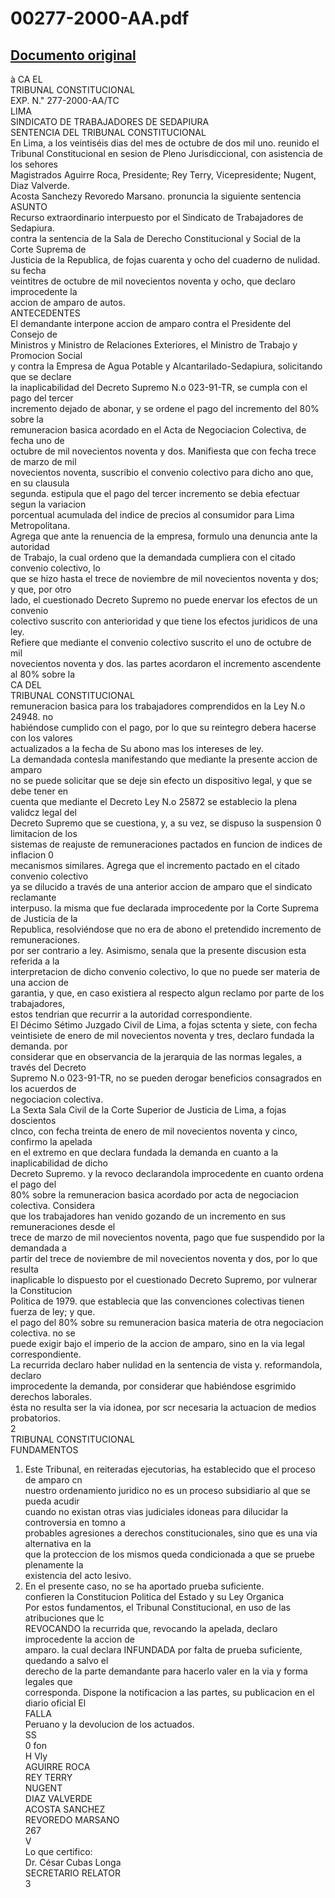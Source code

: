 
00277-2000-AA.pdf
=================
  
[Documento original](https://tc.gob.pe/jurisprudencia/2002/00277-2000-AA.pdf)  
---  
à CA EL  
TRIBUNAL CONSTITUCIONAL  
EXP. N." 277-2000-AA/TC  
LIMA  
SINDICATO DE TRABAJADORES DE SEDAPIURA  
SENTENCIA DEL TRIBUNAL CONSTITUCIONAL  
En Lima, a los veintiséis dias del mes de octubre de dos mil uno. reunido el  
Tribunal Constitucional en sesion de Pleno Jurisdiccional, con asistencia de los sehores  
Magistrados Aguirre Roca, Presidente; Rey Terry, Vicepresidente; Nugent, Diaz Valverde.  
Acosta Sanchezy Revoredo Marsano. pronuncia la siguiente sentencia  
ASUNTO  
Recurso extraordinario interpuesto por el Sindicato de Trabajadores de Sedapiura.  
contra la sentencia de la Sala de Derecho Constitucional y Social de la Corte Suprema de  
Justicia de la Republica, de fojas cuarenta y ocho del cuaderno de nulidad. su fecha  
veintitres de octubre de mil novecientos noventa y ocho, que declaro improcedente la  
accion de amparo de autos.  
ANTECEDENTES  
El demandante interpone accion de amparo contra el Presidente del Consejo de  
Ministros y Ministro de Relaciones Exteriores, el Ministro de Trabajo y Promocion Social  
y contra la Empresa de Agua Potable y Alcantarilado-Sedapiura, solicitando que se declare  
la inaplicabilidad del Decreto Supremo N.o 023-91-TR, se cumpla con el pago del tercer  
incremento dejado de abonar, y se ordene el pago del incremento del 80% sobre la  
remuneracion basica acordado en el Acta de Negociacion Colectiva, de fecha uno de  
octubre de mil novecientos noventa y dos. Manifiesta que con fecha trece de marzo de mil  
novecientos noventa, suscribio el convenio colectivo para dicho ano que, en su clausula  
segunda. estipula que el pago del tercer incremento se debia efectuar segun la variacion  
porcentual acumulada del indice de precios al consumidor para Lima Metropolitana.  
Agrega que ante la renuencia de la empresa, formulo una denuncia ante la autoridad  
de Trabajo, la cual ordeno que la demandada cumpliera con el citado convenio colectivo, lo  
que se hizo hasta el trece de noviembre de mil novecientos noventa y dos; y que, por otro  
lado, el cuestionado Decreto Supremo no puede enervar los efectos de un convenio  
colectivo suscrito con anterioridad y que tiene los efectos juridicos de una ley.  
Refiere que mediante el convenio colectivo suscrito el uno de octubre de mil  
novecientos noventa y dos. las partes acordaron el incremento ascendente al 80% sobre la  
CA DEL  
TRIBUNAL CONSTITUCIONAL  
remuneracion basica para los trabajadores comprendidos en la Ley N.o 24948. no  
habiéndose cumplido con el pago, por lo que su reintegro debera hacerse con los valores  
actualizados a la fecha de Su abono mas los intereses de ley.  
La demandada contesla manifestando que mediante la presente accion de amparo  
no se puede solicitar que se deje sin efecto un dispositivo legal, y que se debe tener en  
cuenta que mediante el Decreto Ley N.o 25872 se establecio la plena validcz legal del  
Decreto Supremo que se cuestiona, y, a su vez, se dispuso la suspension 0 limitacion de los  
sistemas de reajuste de remuneraciones pactados en funcion de indices de inflacion 0  
mecanismos similares. Agrega que el incremento pactado en el citado convenio colectivo  
ya se dilucido a través de una anterior accion de amparo que el sindicato reclamante  
interpuso. la misma que fue declarada improcedente por la Corte Suprema de Justicia de la  
Republica, resolviéndose que no era de abono el pretendido incremento de remuneraciones.  
por ser contrario a ley. Asimismo, senala que la presente discusion esta referida a la  
interpretacion de dicho convenio colectivo, lo que no puede ser materia de una accion de  
garantia, y que, en caso existiera al respecto algun reclamo por parte de los trabajadores,  
estos tendrian que recurrir a la autoridad correspondiente.  
El Décimo Sétimo Juzgado Civil de Lima, a fojas sctenta y siete, con fecha  
veintisiete de enero de mil novecientos noventa y tres, declaro fundada la demanda. por  
considerar que en observancia de la jerarquia de las normas legales, a través del Decreto  
Supremo N.o 023-91-TR, no se pueden derogar beneficios consagrados en los acuerdos de  
negociacion colectiva.  
La Sexta Sala Civil de la Corte Superior de Justicia de Lima, a fojas doscientos  
cInco, con fecha treinta de enero de mil novecientos noventa y cinco, confirmo la apelada  
en el extremo en que declara fundada la demanda en cuanto a la inaplicabilidad de dicho  
Decreto Supremo. y la revoco declarandola improcedente en cuanto ordena el pago del  
80% sobre la remuneracion basica acordado por acta de negociacion colectiva. Considera  
que los trabajadores han venido gozando de un incremento en sus remuneraciones desde el  
trece de marzo de mil novecientos noventa, pago que fue suspendido por la demandada a  
partir del trece de noviembre de mil novecientos noventa y dos, por lo que resulta  
inaplicable lo dispuesto por el cuestionado Decreto Supremo, por vulnerar la Constitucion  
Politica de 1979. que establecia que las convenciones colectivas tienen fuerza de ley; y que.  
el pago del 80% sobre su remuneracion basica materia de otra negociacion colectiva. no se  
puede exigir bajo el imperio de la accion de amparo, sino en la via legal correspondiente.  
La recurrida declaro haber nulidad en la sentencia de vista y. reformandola, declaro  
improcedente la demanda, por considerar que habiéndose esgrimido derechos laborales.  
ésta no resulta ser la via idonea, por scr necesaria la actuacion de medios probatorios.  
2  
TRIBUNAL CONSTITUCIONAL  
FUNDAMENTOS  
1. Este Tribunal, en reiteradas ejecutorias, ha establecido que el proceso de amparo cn  
nuestro ordenamiento juridico no es un proceso subsidiario al que se pueda acudir  
cuando no existan otras vias judiciales idoneas para dilucidar la controversia en tomno a  
probables agresiones a derechos constitucionales, sino que es una via alternativa en la  
que la proteccion de los mismos queda condicionada a que se pruebe plenamente la  
existencia del acto lesivo.  
2. En el presente caso, no se ha aportado prueba suficiente.  
confieren la Constitucion Politica del Estado y su Ley Organica  
Por estos fundamentos, el Tribunal Constitucional, en uso de las atribuciones que lc  
REVOCANDO la recurrida que, revocando la apelada, declaro improcedente la accion de  
amparo. la cual declara INFUNDADA por falta de prueba suficiente, quedando a salvo el  
derecho de la parte demandante para hacerlo valer en la via y forma legales que  
corresponda. Dispone la notificacion a las partes, su publicacion en el diario oficial El  
FALLA  
Peruano y la devolucion de los actuados.  
SS  
0 fon  
H Vly  
AGUIRRE ROCA  
REY TERRY  
NUGENT  
DIAZ VALVERDE  
ACOSTA SANCHEZ  
REVOREDO MARSANO  
267  
V  
Lo que certifico:  
Dr. César Cubas Longa  
SECRETARIO RELATOR  
3